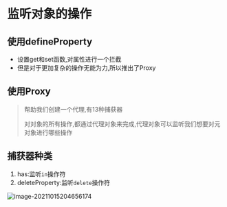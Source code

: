 # 监听对象的操作

## 使用defineProperty

* 设置get和set函数,对属性进行一个拦截
* 但是对于更加复杂的操作无能为力,所以推出了Proxy

## 使用Proxy

> 帮助我们创建一个代理,有13种捕获器
>
> 对对象的所有操作,都通过代理对象来完成,代理对象可以监听我们想要对元对象进行哪些操作

## 捕获器种类

1. has:监听`in`操作符
2. deleteProperty:监听`delete`操作符

![image-20211015204656174](https://gitee.com/IU_czx/images/raw/master/img/%E6%8D%95%E8%8E%B7%E5%99%A8%E7%A7%8D%E7%B1%BB.png)

